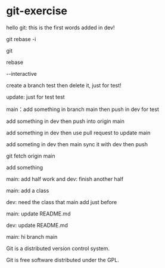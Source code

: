 # git-exercise
hello git: this is the first words added in dev!

git rebase -i

git

rebase

--interactive

create a branch test then delete it, just for test!

update: just for test test

main：add something in branch main then push in dev for test

add something in dev then push into origin main

add something in dev then use pull request to update main

add someting in dev then main sync it with dev then push

git fetch origin main

add something

main: add half work and dev: finish another half 

main: add a class

dev: need the class that main add just before

main: update README.md

dev: update README.md

main: hi branch main

Git is a distributed version control system.

Git is free software distributed under the GPL.

